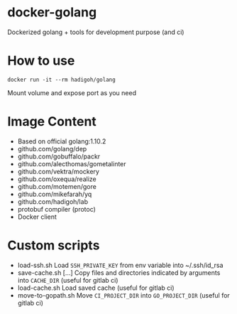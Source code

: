 # docker-golang
Dockerized golang + tools for development purpose (and ci)

# How to use

```
docker run -it --rm hadigoh/golang
```

Mount volume and expose port as you need

# Image Content

* Based on official golang:1.10.2
* github.com/golang/dep
* github.com/gobuffalo/packr
* github.com/alecthomas/gometalinter
* github.com/vektra/mockery
* github.com/oxequa/realize
* github.com/motemen/gore
* github.com/mikefarah/yq
* github.com/hadigoh/lab
* protobuf compiler (protoc)
* Docker client

# Custom scripts

* load-ssh.sh
  Load `SSH_PRIVATE_KEY` from env variable into ~/.ssh/id_rsa
* save-cache.sh [...]
  Copy files and directories indicated by arguments into `CACHE_DIR` (useful for gitlab ci)
* load-cache.sh
  Load saved cache (useful for gitlab ci)
* move-to-gopath.sh
  Move `CI_PROJECT_DIR` into `GO_PROJECT_DIR` (useful for gitlab ci)
